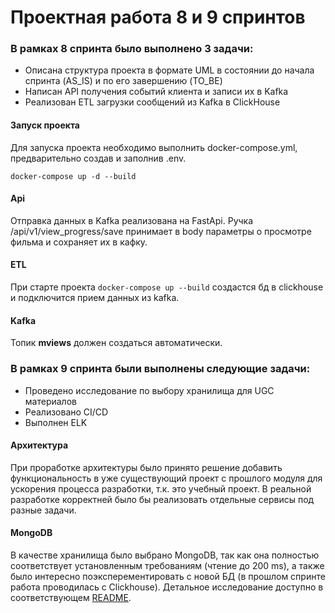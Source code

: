 # Проектная работа 8 и 9 спринтов

### В рамках 8 спринта было выполнено 3 задачи:
- Описана структура проекта в формате UML в состоянии до начала спринта (AS_IS) и по его завершению (TO_BE)
- Написан API получения событий клиента и записи их в Kafka
- Реализован ETL загрузки сообщений из Kafka в ClickHouse

#### Запуск проекта
Для запуска проекта необходимо выполнить docker-compose.yml, предварительно создав и заполнив .env.

```
docker-compose up -d --build
```

#### Api
Отправка данных в Kafka реализована на FastApi.
Ручка /api/v1/view_progress/save принимает в body параметры о просмотре фильма и сохраняет их в кафку.

#### ETL
При старте проекта `docker-compose up --build` создастся бд в clickhouse и подключится прием данных из kafka.

#### Kafka
Топик **mviews** должен создаться автоматически. 

### В рамках 9 спринта были выполнены следующие задачи:
- Проведено исследование по выбору хранилища для UGC материалов
- Реализовано CI/CD
- Выполнен ELK

#### Архитектура
При проработке архитектуры было принято решение добавить функциональность в уже существующий проект с прошлого модуля для ускорения процесса разработки, т.к. это учебный проект. В реальной разработке корректней было бы реализовать отдельные сервисы под разные задачи.

#### MongoDB
В качестве хранилища было выбрано MongoDB, так как она полностью соответствует установленным требованиям (чтение до 200 ms), а также было интересно поэксперементировать с новой БД (в прошлом спринте работа проводилась с Clickhouse). Детальное исследование доступно в соответствующем [README](https://github.com/mod-web/ugc_sprint_1/blob/main/mongo/README.md).
